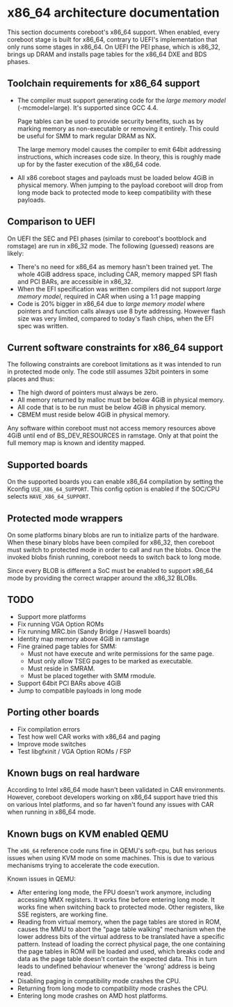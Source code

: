 # x86_64 architecture documentation

This section documents coreboot's x86_64 support. When enabled,
every coreboot stage is built for x86_64, contrary to UEFI's implementation
that only runs some stages in x86_64.
On UEFI the PEI phase, which is x86_32, brings up DRAM and installs
page tables for the x86_64 DXE and BDS phases.

## Toolchain requirements for x86_64 support
* The compiler must support generating code for the *large memory model*
  (-mcmodel=large). It's supported since GCC 4.4.

  Page tables can be used to provide security benefits, such as by marking
  memory as non-executable or removing it entirely. This could be useful
  for SMM to mark regular DRAM as NX.

  The large memory model causes the compiler to emit 64bit addressing
  instructions, which increases code size. In theory, this is roughly
  made up for by the faster execution of the x86_64 code.

* All x86 coreboot stages and payloads must be loaded below 4GiB in
  physical memory. When jumping to the payload coreboot will drop from
  long mode back to protected mode to keep compatibility with these payloads.

## Comparison to UEFI
On UEFI the SEC and PEI phases (similar to coreboot's bootblock and romstage)
are run in x86_32 mode. The following (guessed) reasons are likely:
* There's no need for x86_64 as memory hasn't been trained yet. The whole 4GiB
  address space, including CAR, memory mapped SPI flash and PCI BARs, are
  accessible in x86_32.
* When the EFI specification was written compilers did not support
  *large memory model*, required in CAR when using a 1:1 page mapping
* Code is 20% bigger in x86_64 due to *large memory model* where pointers and
  function calls always use 8 byte addressing. However flash size was very
  limited, compared to today's flash chips, when the EFI spec was written.

## Current software constraints for x86_64 support
The following constraints are coreboot limitations as it was intended to run in
protected mode only. The code still assumes 32bit pointers in some places and thus:
* The high dword of pointers must always be zero.
* All memory returned by malloc must be below 4GiB in physical memory.
* All code that is to be run must be below 4GiB in physical memory.
* CBMEM must reside below 4GiB in physical memory.

Any software within coreboot must not access memory resources above 4GiB until
end of BS_DEV_RESOURCES in ramstage. Only at that point the full memory map is
known and identity mapped.

## Supported boards
On the supported boards you can enable x86_64 compilation by setting the
Kconfig `USE_X86_64_SUPPORT`. This config option is enabled if the SOC/CPU
selects `HAVE_X86_64_SUPPORT`.

## Protected mode wrappers
On some platforms binary blobs are run to initialize parts of the hardware.
When these binary blobs have been compiled for x86_32, then coreboot must
switch to protected mode in order to call and run the blobs. Once the invoked
blobs finish running, coreboot needs to switch back to long mode.

Since every BLOB is different a SoC must be enabled to support x86_64 mode
by providing the correct wrapper around the x86_32 BLOBs.

## TODO
* Support more platforms
* Fix running VGA Option ROMs
* Fix running MRC.bin (Sandy Bridge / Haswell boards)
* Identity map memory above 4GiB in ramstage
* Fine grained page tables for SMM:
   * Must not have execute and write permissions for the same page.
   * Must only allow TSEG pages to be marked as executable.
   * Must reside in SMRAM.
   * Must be placed together with SMM rmodule.
* Support 64bit PCI BARs above 4GiB
* Jump to compatible payloads in long mode

## Porting other boards
* Fix compilation errors
* Test how well CAR works with x86_64 and paging
* Improve mode switches
* Test libgfxinit / VGA Option ROMs / FSP

## Known bugs on real hardware

According to Intel x86_64 mode hasn't been validated in CAR environments.
However, coreboot developers working on x86_64 support have tried this on
various Intel platforms, and so far haven't found any issues with CAR when
running in x86_64 mode.

## Known bugs on KVM enabled QEMU

The `x86_64` reference code runs fine in QEMU's soft-cpu, but has serious issues
when using KVM mode on some machines. This is due to various mechanisms trying
to accelerate the code execution.

Known issues in QEMU:
* After entering long mode, the FPU doesn't work anymore, including accessing
  MMX registers. It works fine before entering long mode. It works fine when
  switching back to protected mode. Other registers, like SSE registers, are
  working fine.
* Reading from virtual memory, when the page tables are stored in ROM, causes
  the MMU to abort the "page table walking" mechanism when the lower address
  bits of the virtual address to be translated have a specific pattern.
  Instead of loading the correct physical page, the one containing the
  page tables in ROM will be loaded and used, which breaks code and data as
  the page table doesn't contain the expected data. This in turn leads to
  undefined behaviour whenever the 'wrong' address is being read.
* Disabling paging in compatibility mode crashes the CPU.
* Returning from long mode to compatibility mode crashes the CPU.
* Entering long mode crashes on AMD host platforms.
